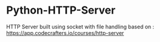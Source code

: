 # Python-HTTP-Server
HTTP Server built using socket with file handling based on : https://app.codecrafters.io/courses/http-server
